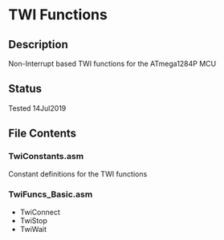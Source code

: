 # TWI Functions
## Description
Non-Interrupt based TWI functions for the ATmega1284P MCU
## Status
Tested 14Jul2019
## File Contents
### TwiConstants.asm
Constant definitions for the TWI functions
### TwiFuncs_Basic.asm
- TwiConnect
- TwiStop
- TwiWait
